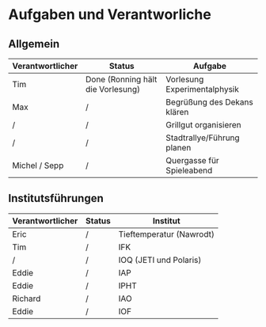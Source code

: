 Aufgaben und Verantworliche
===========================

Allgemein
---------

| Verantwortlicher	| Status				| Aufgabe			|
|-----------------------|---------------------------------------|-------------------------------|
| Tim			| Done (Ronning hält die Vorlesung)	| Vorlesung Experimentalphysik	|
| Max 			| / 					| Begrüßung des Dekans klären	|
| /			| / 					| Grillgut organisieren		|
| / 			| /					| Stadtrallye/Führung planen	|
| Michel / Sepp 	| / 					| Quergasse für Spieleabend	|

Institutsführungen
------------------

| Verantwortlicher	| Status				| Institut 			|
|-----------------------|---------------------------------------|-------------------------------|
| Eric			| / 					| Tieftemperatur (Nawrodt)	|
| Tim			| / 					| IFK				|
| /			| / 					| IOQ (JETI und Polaris)	|
| Eddie			| / 					| IAP				|
| Eddie 		| / 					| IPHT				|
| Richard		| /					| IAO				|
| Eddie			| /					| IOF				|
